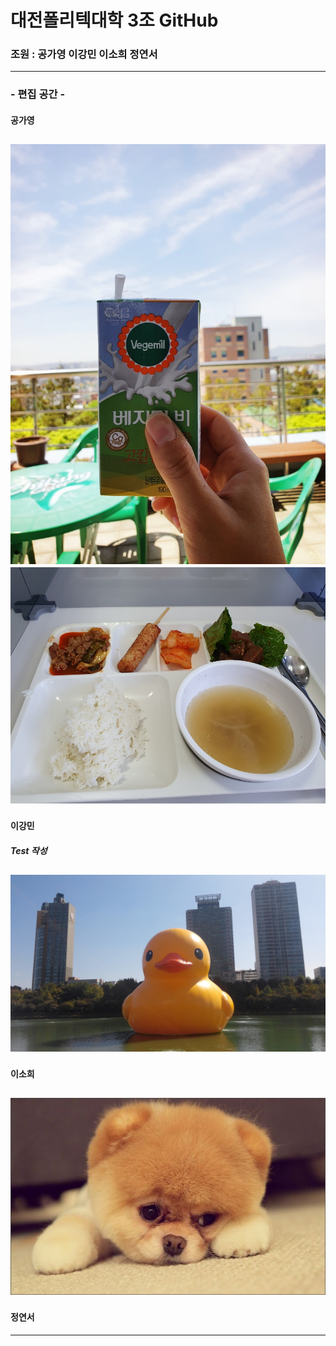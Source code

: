 # 대전폴리텍대학 3조 GitHub
### 조원 : 공가영 이강민 이소희 정연서
---
### - 편집 공간 -
#### 공가영
![점심](./img/milk.jpg)
![점심](./img/today.jpg)
---
#### 이강민
##### Test 작성
![러버덕](./img/RubberDuck.jpg)
---
#### 이소희
![dog](./img/dog.jpg)
---
#### 정연서
---
